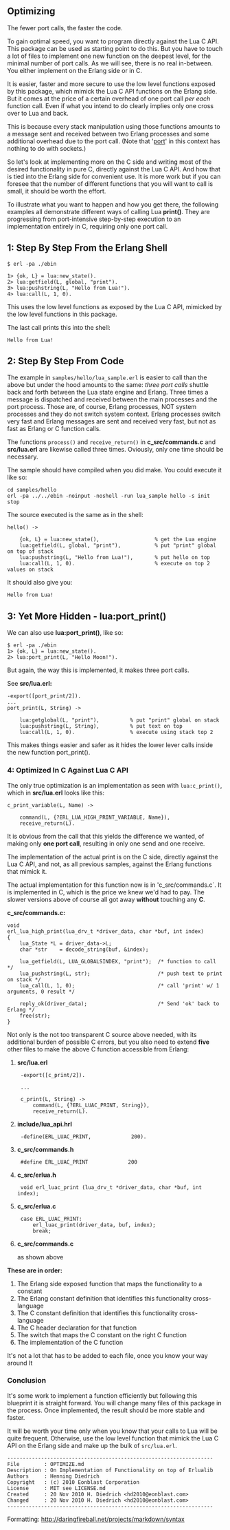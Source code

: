 ## Optimizing

The fewer port calls, the faster the code. 

To gain optimal speed, you want to program directly against the Lua C API.
This package can be used as starting point to do this. But you have to touch
a lot of files to implement one new function on the deepest level, for
the minimal number of port calls. As we will see, there is no real in-between.
You either implement on the Erlang side or in C.

It is easier, faster and more secure to use the low level functions exposed by this 
package, which mimick the Lua C API functions on the Erlang side. But it
comes at the price of a certain overhead of one port call *per each* function call.
Even if what you intend to do clearly implies only one cross over to Lua and back.

This is because every stack manipulation using those functions
amounts to a message sent and received between two
Erlang processes and some additional overhead due to the port call.
(Note that '[port](http://www.erlang.org/doc/tutorial/c_portdriver.html)'
in this context has nothing to do with sockets.)

So let's look at implementing more on the C side and writing most of the
desired functionality in pure C, directly against the Lua C API. And
how that is tied into the Erlang side for convenient use. It is more
work but if you can foresee that the number of different functions that
you will want to call is small, it should be worth the effort.

To illustrate what you want to happen and how you get there,
the following examples all demonstrate different ways of calling
Lua **print()**. They are progressing from port-intensive
step-by-step execution to an implementation entirely in C, requiring
only one port call.


## 1: Step By Step From the Erlang Shell

	$ erl -pa ./ebin

	1> {ok, L} = lua:new_state().
	2> lua:getfield(L, global, "print").
	3> lua:pushstring(L, "Hello from Lua!").
	4> lua:call(L, 1, 0).

This uses the low level functions as exposed by the Lua C API, mimicked by the low level functions in this package.

The last call prints this into the shell:

	Hello from Lua!

## 2: Step By Step From Code

The example in `samples/hello/lua_sample.erl` is easier to call than the
above but under the hood amounts to the same: *three port calls* shuttle
back and forth between the Lua state engine and Erlang.
Three times a message is dispatched and received between the main
processes and the port process. Those are, of course, Erlang processes, 
NOT system processes and they do not switch system context. Erlang
processes switch very fast and Erlang messages are sent and received very
fast, but not as fast as Erlang or C function calls.

The functions `process()` and `receive_return()` in **c_src/commands.c** and 
**src/lua.erl** are likewise called three times. Oviously, only one time should
be necessary.

The sample should have compiled when you did make. You could execute it like so:

	cd samples/hello
	erl -pa ../../ebin -noinput -noshell -run lua_sample hello -s init stop 


The source executed is the same as in the shell:

	hello() ->

		{ok, L} = lua:new_state(),				    % get the Lua engine
		lua:getfield(L, global, "print"),           % put "print" global on top of stack
		lua:pushstring(L, "Hello from Lua!"),       % put hello on top
		lua:call(L, 1, 0).                          % execute on top 2 values on stack

It should also give you:

	Hello from Lua!


## 3: Yet More Hidden - lua:port_print()

We can also use **lua:port_print()**, like so:


	$ erl -pa ./ebin
	1> {ok, L} = lua:new_state().
	2> lua:port_print(L, "Hello Moon!").

But again, the way this is implemented, it makes three port calls. 

See **src/lua.erl:**

	-export([port_print/2]).
	...	
	port_print(L, String) ->
	
		lua:getglobal(L, "print"),          % put "print" global on stack
		lua:pushstring(L, String),   		% put text on top
		lua:call(L, 1, 0).                  % execute using stack top 2


This makes things easier and safer as it hides the lower lever calls inside
the new function port_print(). 

### 4: Optimized In C Against Lua C API

The only true optimization is an implementation as seen with `lua:c_print()`,
which in **src/lua.erl** looks like this:

	c_print_variable(L, Name) ->
	
    	command(L, {?ERL_LUA_HIGH_PRINT_VARIABLE, Name}),
	    receive_return(L).

It is obvious from the call that this yields the difference we wanted,
of making only **one port call**, resulting in only one send and one receive.

The implementation of the actual print is on the C side, directly against
the Lua C API, and not, as all previous samples, against the Erlang functions
that mimick it.

The actual implementation for this function now is in 'c_src/commands.c`.
It is implemented in C, which is the price we knew we'd had to pay.
The slower versions above of course all got away **without** touching any **C**.

**c_src/commands.c:**

	void
	erl_lua_high_print(lua_drv_t *driver_data, char *buf, int index)
	{
		lua_State *L = driver_data->L;
		char *str	 = decode_string(buf, &index);

		lua_getfield(L, LUA_GLOBALSINDEX, "print");  /* function to call */
		lua_pushstring(L, str);                      /* push text to print on stack */
    	lua_call(L, 1, 0);                           /* call 'print' w/ 1 arguments, 0 result */

		reply_ok(driver_data);                       /* Send 'ok' back to Erlang */
		free(str);
	}


Not only is the not too transparent C source above needed, with its
additional burden of possible C errors, but you also need to extend **five**
other files to make the above C function accessible from Erlang:

1. **src/lua.erl**

		-export([c_print/2]).
	
		...		
	
		c_print(L, String) ->
		    command(L, {?ERL_LUAC_PRINT, String}),
    		receive_return(L).

2. **include/lua_api.hrl**

		-define(ERL_LUAC_PRINT,             200).

3. **c_src/commands.h**

		#define ERL_LUAC_PRINT             200

4. **c_src/erlua.h**

		void erl_luac_print (lua_drv_t *driver_data, char *buf, int index);

5. **c_src/erlua.c**

		case ERL_LUAC_PRINT:
			erl_luac_print(driver_data, buf, index);
			break;

6. **c_src/commands.c**

	as shown above


**These are in order:**

1. The Erlang side exposed function that maps the functionality to a constant
2. The Erlang constant definition that identifies this functionality cross-language
2. The C constant definition that identifies this functionality cross-language
4. The C header declaration for that function
5. The switch that maps the C constant on the right C function
6. The implementation of the C function

It's not a lot that has to be added to each file, once you know your way around 
It


### Conclusion

It's some work to implement a function efficiently but following this 
blueprint it is straight forward. You will change many files of this package 
in the process. Once implemented, the result should be more stable and faster.

It will be worth your time only when you know that your calls to Lua will be
quite frequent. Otherwise, use the low level function that mimick
the Lua C API on the Erlang side and make up the bulk of `src/lua.erl`.


	-------------------------------------------------------------------  
	File        : OPTIMIZE.md  
	Description : On Implementation of Functionality on top of Erlualib  
	Authors     : Henning Diedrich  
	Copyright   : (c) 2010 Eonblast Corporation  
	License     : MIT see LICENSE.md  
	Created     : 20 Nov 2010 H. Diedrich <hd2010@eonblast.com>  
	Changed     : 20 Nov 2010 H. Diedrich <hd2010@eonblast.com>  
	-------------------------------------------------------------------  

Formatting: <http://daringfireball.net/projects/markdown/syntax>
